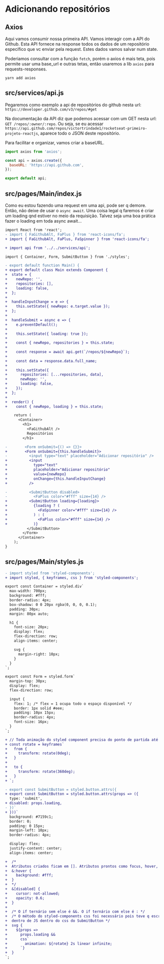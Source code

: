 # Adicionando repositórios

## Axios

Aqui vamos consumir nossa primeira API. Vamos interagir com a API do Github.
Esta API fornece na response todos os dados de um repositório específico que vc
enviar pela request. Estes dados vamos salvar num state.

Poderiamos consultar com a função `fetch`, porém o axios é mais teta, pois
permite usar uma base_url e outras tetas, então usaremos a lib `axios` para
requests-responses.

`yarn add axios`

## src/services/api.js

Pegaremos como exemplo a api de repositórios do github nesta url:
`https://developer.github.com/v3/repos/#get`

Na documentação da API diz que podemos acessar com um GET nesta url:
`GET /repos/:owner/:repo`. Ou seja, se eu acessar
`https://api.github.com/repos/victortrindade1/rocketseat-primeiro-projeto-reactjs`,
aparece todo o JSON deste repositório.

Para facilitar e organizar, vamos criar a baseURL.

```javascript
import axios from 'axios';

const api = axios.create({
  baseURL: 'https://api.github.com',
});

export default api;
```

## src/pages/Main/index.js

Como eu estou fazendo uma request em uma api, pode ser q demore. Então, não
deixe de usar o `async await`. Uma coisa legal q faremos é criar um loading qnd
estiver no meio da requisição. Talvez seja uma boa prática fazer o loading em
toda async await...

```diff
import React from 'react';
- import { FaGithubAlt, FaPlus } from 'react-icons/fa';
+ import { FaGithubAlt, FaPlus, FaSpinner } from 'react-icons/fa';

+ import api from '../../services/api';

import { Container, Form, SubmitButton } from './styles';

- export default function Main() {
+ export default class Main extends Component {
+  state = {
+    newRepo: '',
+    repositories: [],
+    loading: false,
+  };
+
+  handleInputChange = e => {
+    this.setState({ newRepo: e.target.value });
+  };
+
+  handleSubmit = async e => {
+    e.preventDefault();
+
+    this.setState({ loading: true });
+
+    const { newRepo, repositories } = this.state;
+
+    const response = await api.get(`/repos/${newRepo}`);
+
+    const data = response.data.full_name;
+
+    this.setState({
+      repositories: [...repositories, data],
+      newRepo: '',
+      loading: false,
+    });
+  };
+
+  render() {
+    const { newRepo, loading } = this.state;

    return (
      <Container>
        <h1>
          <FaGithubAlt />
          Repositórios
        </h1>

-        <Form onSubmit={() => {}}>
+        <Form onSubmit={this.handleSubmit}>
-          <input type="text" placeholder="Adicionar repositório" />
+          <input
+            type="text"
+            placeholder="Adicionar repositório"
+            value={newRepo}
+            onChange={this.handleInputChange}
+          />

-          <SubmitButton disabled>
-            <FaPlus color="#fff" size={14} />
+          <SubmitButton loading={loading}>
+            {loading ? (
+              <FaSpinner color="#fff" size={14} />
+            ) : (
+              <FaPlus color="#fff" size={14} />
+            )}
          </SubmitButton>
        </Form>
      </Container>
    );
}
```

## src/pages/Main/styles.js

```diff
- import styled from 'styled-components';
+ import styled, { keyframes, css } from 'styled-components';

export const Container = styled.div`
  max-width: 700px;
  background: #fff;
  border-radius: 4px;
  box-shadow: 0 0 20px rgba(0, 0, 0, 0.1);
  padding: 30px;
  margin: 80px auto;

  h1 {
    font-size: 20px;
    display: flex;
    flex-direction: row;
    align-items: center;

    svg {
      margin-right: 10px;
    }
  }
`;

export const Form = styled.form`
  margin-top: 30px;
  display: flex;
  flex-direction: row;

  input {
    flex: 1; /* flex = 1 ocupa todo o espaço disponível */
    border: 1px solid #eee;
    padding: 10px 15px;
    border-radius: 4px;
    font-size: 16px;
  }
`;

+ // Toda animação do styled component precisa do ponto de partida até ponto de chegada
+ const rotate = keyframes`
+   from {
+     transform: rotate(0deg);
+   }
+
+   to {
+     transform: rotate(360deg);
+   }
+ `;

- export const SubmitButton = styled.button.attrs({
+ export const SubmitButton = styled.button.attrs(props => ({
  type: 'submit',
+ disabled: props.loading,
- })`
+ }))`
  background: #7159c1;
  border: 0;
  padding: 0 15px;
  margin-left: 10px;
  border-radius: 4px;

  display: flex;
  justify-content: center;
  align-items: center;

+  /*
+  Atributos criados ficam em []. Atributos prontos como focus, hover, ficam sem []
+  &:hover {
+    background: #fff;
+  }
+  */
+  &[disabled] {
+    cursor: not-allowed;
+    opacity: 0.6;
+  }
+
+  /* O if ternário sem else é &&. O if ternário com else é : */
+  /* O método do styled-components css foi necessário pois teve q escrever css
+  dentro de JS dentro do css do SubmitButton */
+  svg {
+    ${props =>
+      props.loading &&
+      css`
+        animation: ${rotate} 2s linear infinite;
+      `}
+  }
`;
```
